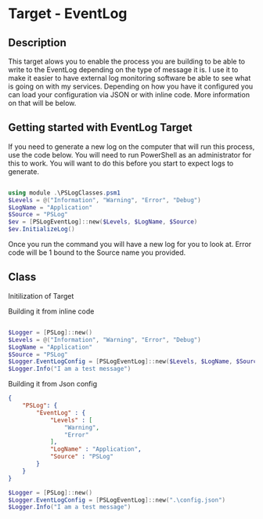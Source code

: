 # Target - EventLog

## Description

This target alows you to enable the process you are building to be able to write to the EventLog depending on the type of message it is.  I use it to make it easier to have external log monitoring software be able to see what is going on with my services.  Depending on how you have it configured you can load your configuration via JSON or with inline code.  More information on that will be below.

## Getting started with EventLog Target

If you need to generate a new log on the computer that will run this process, use the code below.  You will need to run PowerShell as an administrator for this to work.  You will want to do this before you start to expect logs to generate.

```Powershell

using module .\PSLogClasses.psm1
$Levels = @("Information", "Warning", "Error", "Debug")
$LogName = "Application"
$Source = "PSLog"
$ev = [PSLogEventLog]::new($Levels, $LogName, $Source)
$ev.InitializeLog()

```

Once you run the command you will have a new log for you to look at.  Error code will be 1 bound to the Source name you provided.

## Class

Initilization of Target

Building it from inline code

```PowerShell

$Logger = [PSLog]::new()
$Levels = @("Information", "Warning", "Error", "Debug")
$LogName = "Application"
$Source = "PSLog"
$Logger.EventLogConfig = [PSLogEventLog]::new($Levels, $LogName, $Source)
$Logger.Info("I am a test message")
```

Building it from Json config

```Json
{
    "PSLog": {
        "EventLog" : {
            "Levels" : [
                "Warning",
                "Error"
            ],
            "LogName" : "Application",
            "Source" : "PSLog"
        }
    }
}
```

```PowerShell
$Logger = [PSLog]::new()
$Logger.EventLogConfig = [PSLogEventLog]::new(".\config.json")
$Logger.Info("I am a test message")
```